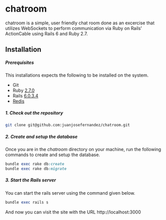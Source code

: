 # chatroom

chatroom is a simple, user friendly chat room done as an excercise that utilizes WebSockets to perform communication via Ruby on Rails’ ActionCable using Rails 6 and Ruby 2.7.

## Installation

##### Prerequisites

This installations expects the following to be installed on the system.

- Git
- Ruby [2.7.0](https://www.ruby-lang.org/en/news/2019/12/25/ruby-2-7-0-released/)
- Rails [6.0.3.4](https://rubygems.org/gems/rails/versions/6.0.3.4)
- [Redis](https://redis.io/)

##### 1. Check out the repository

```bash
git clone git@github.com:juanjosefernandez/chatroom.git
```

##### 2. Create and setup the database

Once you are in the *chatroom* directory on your machine, run the following commands to create and setup the database.

```ruby
bundle exec rake db:create
bundle exec rake db:migrate
```

##### 3. Start the Rails server

You can start the rails server using the command given below.

```ruby
bundle exec rails s
```

And now you can visit the site with the URL http://localhost:3000

